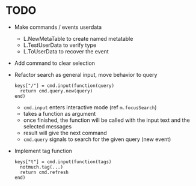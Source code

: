 # TODO

- Make commands / events userdata
  - L.NewMetaTable to create named metatable
  - L.TestUserData to verify type
  - L.ToUserData to recover the event

- Add command to clear selection

- Refactor search as general input, move behavior to query

      keys["/"] = cmd.input(function(query)
        return cmd.query.new(query)
      end)

  - `cmd.input` enters interactive mode (ref `m.focusSearch`)
  - takes a function as argument
  - once finished, the function will be called with the input text and the selected messages
  - result will give the next command
  - `cmd.query` signals to search for the given query (new event)

- Implement tag function

      keys["t"] = cmd.input(function(tags)
        notmuch.tag(...)
        return cmd.refresh
      end)
